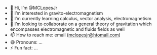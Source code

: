 - 👋 Hi, I’m @MCLopesJr
- 👀 I’m interested in gravito-electromagnetism
- 🌱 I’m currently learning calculus, vector analysis, electromagnetism
- 💞️ I’m looking to collaborate on a general theory of gravitation which encompasses electromagnetic and fluids fields as well
- 📫 How to reach me: email (mclopesjr@htomail.com)
- 😄 Pronouns: ...
- ⚡ Fun fact: ...

<!---
MCLopesJr/MCLopesJr is a ✨ special ✨ repository because its `README.md` (this file) appears on your GitHub profile.
You can click the Preview link to take a look at your changes.
--->
